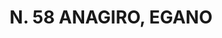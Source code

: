 ---
title: "N. 58 ANAGIRO, EGANO"
plant-name: "N. 58, EGANO"
plant-number: "058"
plant-xml: "/assets/xml/plant058.xml"
plant-img1: "/assets/img/plant058_verso.jpg"
plant-img2: "/assets/img/plant058.jpg"
plant-title: "N. 58 ANAGIRO, EGANO"
plant-taxon-link: ""
plant-taxon-link: ""
layout: single-xml
---